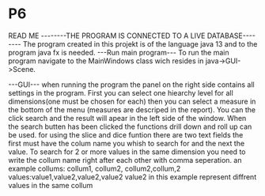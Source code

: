 # P6
READ ME
--------THE PROGRAM IS CONNECTED TO A LIVE DATABASE--------
The program created in this projekt is of the language java 13 and to the program java fx is needed.
---Run main program---
To run the main program navigate to the MainWindows class wich resides in java->GUI->Scene.

---GUI---
when running the program the panel on the right side contains all settings in the program. 
First you can select one hiearchy level for all dimensions(one must be chosen for each) then you can select a measure in the bottom of the menu
(measures are descriped in the report). You can the click search and the result will apear in the left side of the window.
 When the search butten has been clicked the functions drill down and roll up can be used.
for using the slice and dice funtion there are two text fields the first must have the colum name you whish to search for and the next the value.
To search for 2 or more values in the same dimension you need to write the collum name right after each other with comma seperation.
an example collums: collum1, collum2, collum2,collum,2 values:value1,value2,value2,value2
value2 in this example represent diffrent values in the same collum 
